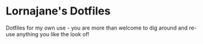 # Lornajane's Dotfiles

Dotfiles for my own use - you are more than welcome to dig around and re-use anything you like the look of!
